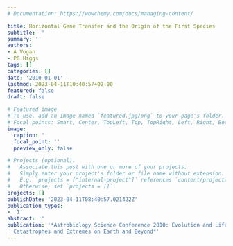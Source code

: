 ```yaml
---
# Documentation: https://wowchemy.com/docs/managing-content/

title: Horizontal Gene Transfer and the Origin of the First Species
subtitle: ''
summary: ''
authors:
- A Vogan
- PG Higgs
tags: []
categories: []
date: '2010-01-01'
lastmod: 2023-04-11T10:40:57+02:00
featured: false
draft: false

# Featured image
# To use, add an image named `featured.jpg/png` to your page's folder.
# Focal points: Smart, Center, TopLeft, Top, TopRight, Left, Right, BottomLeft, Bottom, BottomRight.
image:
  caption: ''
  focal_point: ''
  preview_only: false

# Projects (optional).
#   Associate this post with one or more of your projects.
#   Simply enter your project's folder or file name without extension.
#   E.g. `projects = ["internal-project"]` references `content/project/deep-learning/index.md`.
#   Otherwise, set `projects = []`.
projects: []
publishDate: '2023-04-11T08:40:57.021422Z'
publication_types:
- '1'
abstract: ''
publication: '*Astrobiology Science Conference 2010: Evolution and Life: Surviving
  Catastrophes and Extremes on Earth and Beyond*'
---
```

